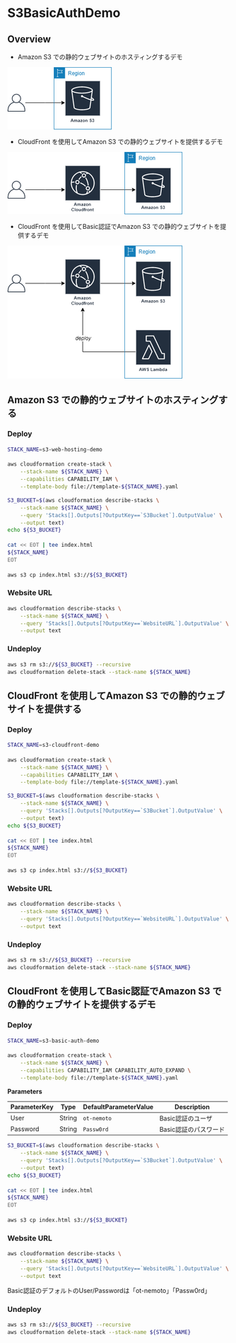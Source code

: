# S3BasicAuthDemo

## Overview

- Amazon S3 での静的ウェブサイトのホスティングするデモ

![](https://github.com/ot-nemoto/S3WebHostingDemo/blob/images/s3-web-hosting-demo.png)

- CloudFront を使用してAmazon S3 での静的ウェブサイトを提供するデモ

![](https://github.com/ot-nemoto/S3WebHostingDemo/blob/images/s3-cloudfront-demo.png)

- CloudFront を使用してBasic認証でAmazon S3 での静的ウェブサイトを提供するデモ

![](https://github.com/ot-nemoto/S3WebHostingDemo/blob/images/s3-basic-auth-demo.png)

## Amazon S3 での静的ウェブサイトのホスティングする

### Deploy

```sh
STACK_NAME=s3-web-hosting-demo

aws cloudformation create-stack \
    --stack-name ${STACK_NAME} \
    --capabilities CAPABILITY_IAM \
    --template-body file://template-${STACK_NAME}.yaml
```

```sh
S3_BUCKET=$(aws cloudformation describe-stacks \
    --stack-name ${STACK_NAME} \
    --query 'Stacks[].Outputs[?OutputKey==`S3Bucket`].OutputValue' \
    --output text)
echo ${S3_BUCKET}

cat << EOT | tee index.html
${STACK_NAME}
EOT

aws s3 cp index.html s3://${S3_BUCKET}
```

### Website URL

```sh
aws cloudformation describe-stacks \
    --stack-name ${STACK_NAME} \
    --query 'Stacks[].Outputs[?OutputKey==`WebsiteURL`].OutputValue' \
    --output text
```

### Undeploy

```sh
aws s3 rm s3://${S3_BUCKET} --recursive
aws cloudformation delete-stack --stack-name ${STACK_NAME}
```

## CloudFront を使用してAmazon S3 での静的ウェブサイトを提供する

### Deploy

```sh
STACK_NAME=s3-cloudfront-demo

aws cloudformation create-stack \
    --stack-name ${STACK_NAME} \
    --capabilities CAPABILITY_IAM \
    --template-body file://template-${STACK_NAME}.yaml
```

```sh
S3_BUCKET=$(aws cloudformation describe-stacks \
    --stack-name ${STACK_NAME} \
    --query 'Stacks[].Outputs[?OutputKey==`S3Bucket`].OutputValue' \
    --output text)
echo ${S3_BUCKET}

cat << EOT | tee index.html
${STACK_NAME}
EOT

aws s3 cp index.html s3://${S3_BUCKET}
```

### Website URL

```sh
aws cloudformation describe-stacks \
    --stack-name ${STACK_NAME} \
    --query 'Stacks[].Outputs[?OutputKey==`WebsiteURL`].OutputValue' \
    --output text
```

### Undeploy

```sh
aws s3 rm s3://${S3_BUCKET} --recursive
aws cloudformation delete-stack --stack-name ${STACK_NAME}
```

## CloudFront を使用してBasic認証でAmazon S3 での静的ウェブサイトを提供するデモ

### Deploy

```sh
STACK_NAME=s3-basic-auth-demo

aws cloudformation create-stack \
    --stack-name ${STACK_NAME} \
    --capabilities CAPABILITY_IAM CAPABILITY_AUTO_EXPAND \
    --template-body file://template-${STACK_NAME}.yaml
```

**Parameters**

|ParameterKey|Type|DefaultParameterValue|Description|
|--|--|--|--|
|User|String|`ot-nemoto`|Basic認証のユーザ|
|Password|String|`Passw0rd`|Basic認証のパスワード|

```sh
S3_BUCKET=$(aws cloudformation describe-stacks \
    --stack-name ${STACK_NAME} \
    --query 'Stacks[].Outputs[?OutputKey==`S3Bucket`].OutputValue' \
    --output text)
echo ${S3_BUCKET}

cat << EOT | tee index.html
${STACK_NAME}
EOT

aws s3 cp index.html s3://${S3_BUCKET}
```

### Website URL

```sh
aws cloudformation describe-stacks \
    --stack-name ${STACK_NAME} \
    --query 'Stacks[].Outputs[?OutputKey==`WebsiteURL`].OutputValue' \
    --output text
```

Basic認証のデフォルトのUser/Passwordは「ot-nemoto」「Passw0rd」

### Undeploy

```sh
aws s3 rm s3://${S3_BUCKET} --recursive
aws cloudformation delete-stack --stack-name ${STACK_NAME}
```
